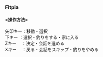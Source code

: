 ### Fitpia  
#### <操作方法>  
矢印キー：移動・選択  
下キー  ：選択・釣りをする・家に入る  
Zキー　 ：決定・会話を進める  
Xキー　 ：戻る・会話をスキップ・釣りをやめる  
